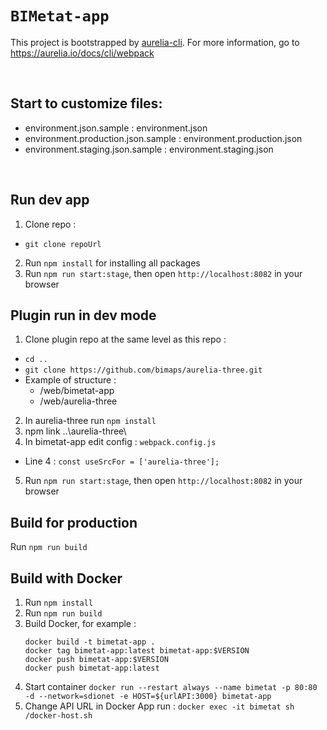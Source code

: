 # `BIMetat-app`

This project is bootstrapped by [aurelia-cli](https://github.com/aurelia/cli).
For more information, go to https://aurelia.io/docs/cli/webpack

<br>

## Start to customize files:
- environment.json.sample : environment.json
- environment.production.json.sample : environment.production.json
- environment.staging.json.sample : environment.staging.json

<br>

## Run dev app

1. Clone repo : 
  - `git clone repoUrl`
2. Run `npm install` for installing all packages
3. Run `npm run start:stage`, then open `http://localhost:8082` in your browser


## Plugin run in dev mode

1. Clone plugin repo at the same level as this repo : 
  - `cd ..`
  - `git clone https://github.com/bimaps/aurelia-three.git`
  - Example of structure :
    -  /web/bimetat-app
    -  /web/aurelia-three

2. In aurelia-three run `npm install`
3. npm link ..\aurelia-three\
4. In bimetat-app edit config : `webpack.config.js`
- Line 4 : `const useSrcFor = ['aurelia-three'];`

5. Run `npm run start:stage`, then open `http://localhost:8082` in your browser


## Build for production

Run `npm run build`


## Build with Docker

1. Run `npm install`
2. Run `npm run build`
3. Build Docker, for example :
    ```
    docker build -t bimetat-app .
    docker tag bimetat-app:latest bimetat-app:$VERSION
    docker push bimetat-app:$VERSION
    docker push bimetat-app:latest
    ```
4. Start container `docker run --restart always --name bimetat -p 80:80 -d --network=sdionet -e HOST=${urlAPI:3000} bimetat-app`
5. Change API URL in Docker App run : `docker exec -it bimetat sh /docker-host.sh`
